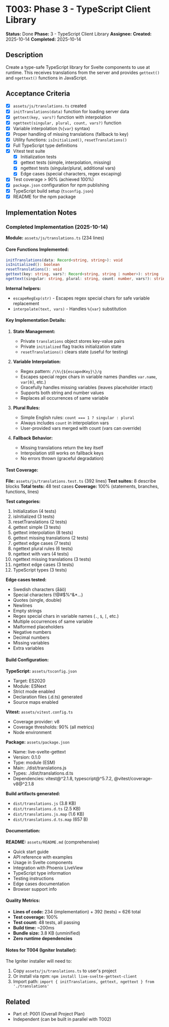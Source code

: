 # T003: Phase 3 - TypeScript Client Library

**Status:** Done
**Phase:** 3 - TypeScript Client Library
**Assignee:**
**Created:** 2025-10-14
**Completed:** 2025-10-14

## Description

Create a type-safe TypeScript library for Svelte components to use at runtime. This receives translations from the server and provides `gettext()` and `ngettext()` functions in JavaScript.

## Acceptance Criteria

- [x] `assets/js/translations.ts` created
- [x] `initTranslations(data)` function for loading server data
- [x] `gettext(key, vars?)` function with interpolation
- [x] `ngettext(singular, plural, count, vars?)` function
- [x] Variable interpolation (`%{var}` syntax)
- [x] Proper handling of missing translations (fallback to key)
- [x] Utility functions: `isInitialized()`, `resetTranslations()`
- [x] Full TypeScript type definitions
- [x] Vitest test suite
  - [x] Initialization tests
  - [x] gettext tests (simple, interpolation, missing)
  - [x] ngettext tests (singular/plural, additional vars)
  - [x] Edge cases (special characters, regex escaping)
- [x] Test coverage > 90% (achieved 100%)
- [x] `package.json` configuration for npm publishing
- [x] TypeScript build setup (`tsconfig.json`)
- [x] README for the npm package

## Implementation Notes

### Completed Implementation (2025-10-14)

**Module:** `assets/js/translations.ts` (234 lines)

#### Core Functions Implemented:

```typescript
initTranslations(data: Record<string, string>): void
isInitialized(): boolean
resetTranslations(): void
gettext(key: string, vars?: Record<string, string | number>): string
ngettext(singular: string, plural: string, count: number, vars?): string
```

**Internal helpers:**
- `escapeRegExp(str)` - Escapes regex special chars for safe variable replacement
- `interpolate(text, vars)` - Handles `%{var}` substitution

#### Key Implementation Details:

1. **State Management:**
   - Private `translations` object stores key-value pairs
   - Private `initialized` flag tracks initialization state
   - `resetTranslations()` clears state (useful for testing)

2. **Variable Interpolation:**
   - Regex pattern: `/\%\{${escapedKey}\}/g`
   - Escapes special regex chars in variable names (handles `var.name`, `var[0]`, etc.)
   - Gracefully handles missing variables (leaves placeholder intact)
   - Supports both string and number values
   - Replaces all occurrences of same variable

3. **Plural Rules:**
   - Simple English rules: `count === 1 ? singular : plural`
   - Always includes `count` in interpolation vars
   - User-provided vars merged with count (vars can override)

4. **Fallback Behavior:**
   - Missing translations return the key itself
   - Interpolation still works on fallback keys
   - No errors thrown (graceful degradation)

#### Test Coverage:

**File:** `assets/js/translations.test.ts` (392 lines)
**Test suites:** 8 describe blocks
**Total tests:** 48 test cases
**Coverage:** 100% (statements, branches, functions, lines)

**Test categories:**
1. Initialization (4 tests)
2. isInitialized (3 tests)
3. resetTranslations (2 tests)
4. gettext simple (3 tests)
5. gettext interpolation (8 tests)
6. gettext missing translations (2 tests)
7. gettext edge cases (7 tests)
8. ngettext plural rules (6 tests)
9. ngettext with vars (4 tests)
10. ngettext missing translations (3 tests)
11. ngettext edge cases (3 tests)
12. TypeScript types (3 tests)

**Edge cases tested:**
- Swedish characters (åäö)
- Special characters (!@#$%^&*...)
- Quotes (single, double)
- Newlines
- Empty strings
- Regex special chars in variable names (`.`, `$`, `[`, etc.)
- Multiple occurrences of same variable
- Malformed placeholders
- Negative numbers
- Decimal numbers
- Missing variables
- Extra variables

#### Build Configuration:

**TypeScript:** `assets/tsconfig.json`
- Target: ES2020
- Module: ESNext
- Strict mode enabled
- Declaration files (.d.ts) generated
- Source maps enabled

**Vitest:** `assets/vitest.config.ts`
- Coverage provider: v8
- Coverage thresholds: 90% (all metrics)
- Node environment

**Package:** `assets/package.json`
- Name: live-svelte-gettext
- Version: 0.1.0
- Type: module (ESM)
- Main: ./dist/translations.js
- Types: ./dist/translations.d.ts
- Dependencies: vitest@^2.1.8, typescript@^5.7.2, @vitest/coverage-v8@^2.1.8

**Build artifacts generated:**
- `dist/translations.js` (3.8 KB)
- `dist/translations.d.ts` (2.5 KB)
- `dist/translations.js.map` (1.6 KB)
- `dist/translations.d.ts.map` (657 B)

#### Documentation:

**README:** `assets/README.md` (comprehensive)
- Quick start guide
- API reference with examples
- Usage in Svelte components
- Integration with Phoenix LiveView
- TypeScript type information
- Testing instructions
- Edge cases documentation
- Browser support info

#### Quality Metrics:

- **Lines of code:** 234 (implementation) + 392 (tests) = 626 total
- **Test coverage:** 100%
- **Test count:** 48 tests, all passing
- **Build time:** ~200ms
- **Bundle size:** 3.8 KB (unminified)
- **Zero runtime dependencies**

#### Notes for T004 (Igniter Installer):

The Igniter installer will need to:
1. Copy `assets/js/translations.ts` to user's project
2. Or install via npm: `npm install live-svelte-gettext-client`
3. Import path: `import { initTranslations, gettext, ngettext } from './translations'`

## Related

- Part of: P001 (Overall Project Plan)
- Independent (can be built in parallel with T002)
